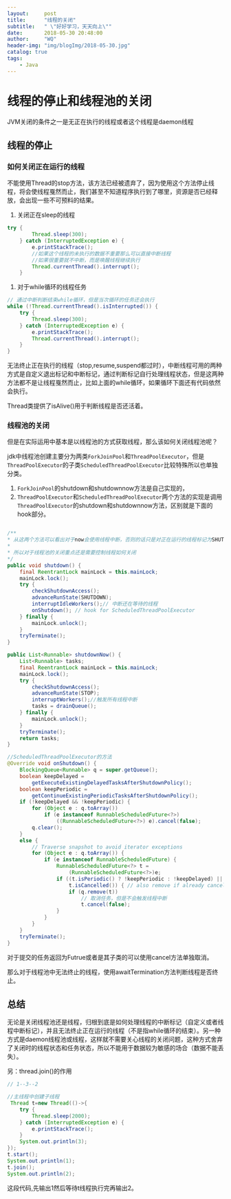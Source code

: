 ```yaml
---
layout:     post
title:      "线程的关闭"
subtitle:   " \"好好学习，天天向上\""
date:       2018-05-30 20:48:00
author:     "WQ"
header-img: "img/blogImg/2018-05-30.jpg"
catalog: true
tags:
    - Java
---
```



# 线程的停止和线程池的关闭

JVM关闭的条件之一是无正在执行的线程或者这个线程是daemon线程

## 线程的停止

### 如何关闭正在运行的线程

不能使用Thread的stop方法，该方法已经被遗弃了，因为使用这个方法停止线程，将会使线程戛然而止，我们甚至不知道程序执行到了哪里，资源是否已经释放，会出现一些不可预料的结果。

1. 关闭正在sleep的线程<br/>
```java
try {
        Thread.sleep(300);
    } catch (InterruptedException e) {
        e.printStackTrace();
        //如果这个线程的未执行的数据不重要那么可以直接中断线程
        //如果很重要就不中断，而是唤醒线程继续执行
        Thread.currentThread().interrupt();
    }
```
1. 对于while循环的线程任务<br/>
```java
// 通过中断判断结束while循环，但是当次循环的任务还会执行
while (!Thread.currentThread().isInterrupted()) {
    try {
        Thread.sleep(300);
    } catch (InterruptedException e) {
        e.printStackTrace();
        Thread.currentThread().interrupt();
    }
}
```

无法终止正在执行的线程（stop,resume,suspend都过时），中断线程可用的两种方式是自定义退出标记和中断标记，通过判断标记自行处理线程状态，但是这两种方法都不是让线程戛然而止，比如上面的while循环，如果循环下面还有代码依然会执行。

Thread类提供了isAlive()用于判断线程是否还活着。

### 线程池的关闭

但是在实际运用中基本是以线程池的方式获取线程，那么该如何关闭线程池呢？

jdk中线程池创建主要分为两类`ForkJoinPool`和`ThreadPoolExecutor`，但是`ThreadPoolExecutor`的子类`ScheduledThreadPoolExecutor`比较特殊所以也单独分类。

1. `ForkJoinPool`的shutdown和shutdownnow方法是自己实现的，
2. `ThreadPoolExecutor`和`ScheduledThreadPoolExecutor`两个方法的实现是调用`ThreadPoolExecutor`的shutdown和shutdownnow方法，区别就是下面的hook部分。<br/>

```java

/**
* 从这两个方法可以看出对于now会使用线程中断，否则的话只是对正在运行的线程标记为SHUTDOWN状态，并尝试b标记为TERMINATE状态<br/>
*
* 所以对于线程池的关闭重点还是需要控制线程如何关闭
*/
public void shutdown() {
    final ReentrantLock mainLock = this.mainLock;
    mainLock.lock();
    try {
        checkShutdownAccess();
        advanceRunState(SHUTDOWN);
        interruptIdleWorkers();// 中断还在等待的线程
        onShutdown(); // hook for ScheduledThreadPoolExecutor
    } finally {
        mainLock.unlock();
    }
    tryTerminate();
}

public List<Runnable> shutdownNow() {
    List<Runnable> tasks;
    final ReentrantLock mainLock = this.mainLock;
    mainLock.lock();
    try {
        checkShutdownAccess();
        advanceRunState(STOP);
        interruptWorkers();//触发所有线程中断
        tasks = drainQueue();
    } finally {
        mainLock.unlock();
    }
    tryTerminate();
    return tasks;
}

//ScheduledThreadPoolExecutor的方法
@Override void onShutdown() {
    BlockingQueue<Runnable> q = super.getQueue();
    boolean keepDelayed =
        getExecuteExistingDelayedTasksAfterShutdownPolicy();
    boolean keepPeriodic =
        getContinueExistingPeriodicTasksAfterShutdownPolicy();
    if (!keepDelayed && !keepPeriodic) {
        for (Object e : q.toArray())
            if (e instanceof RunnableScheduledFuture<?>)
                ((RunnableScheduledFuture<?>) e).cancel(false);
        q.clear();
    }
    else {
        // Traverse snapshot to avoid iterator exceptions
        for (Object e : q.toArray()) {
            if (e instanceof RunnableScheduledFuture) {
                RunnableScheduledFuture<?> t =
                    (RunnableScheduledFuture<?>)e;
                if ((t.isPeriodic() ? !keepPeriodic : !keepDelayed) ||
                    t.isCancelled()) { // also remove if already cancelled
                    if (q.remove(t))
                        // 取消任务，但是不会触发线程中断
                        t.cancel(false);
                }
            }
        }
    }
    tryTerminate();
}
```


对于提交的任务返回为Futrue或者是其子类的可以使用cancel方法单独取消。

那么对于线程池中无法终止的线程，使用awaitTermination方法判断线程是否终止。

## 总结

无论是关闭线程池还是线程，归根到底是如何处理线程的中断标记（自定义或者线程中断标记），并且无法终止正在运行的线程（不是指while循环的结束）。另一种方式是daemon线程池或线程，这样就不需要关心线程的关闭问题，这种方式舍弃了关闭时的线程状态和任务状态，所以不能用于数据较为敏感的场合（数据不能丢失）。

另：thread.join()的作用

```java
// 1--3--2

//主线程中创建子线程
 Thread t=new Thread(()->{
    try {
        Thread.sleep(2000);
    } catch (InterruptedException e) {
        e.printStackTrace();
    }
    System.out.println(3);
});
t.start();
System.out.println(1);
t.join();
System.out.println(2);

```

这段代码,先输出1然后等待t线程执行完再输出2。
